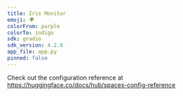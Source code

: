 ```yaml
---
title: Iris Monitor
emoji: 🌍
colorFrom: purple
colorTo: indigo
sdk: gradio
sdk_version: 4.2.0
app_file: app.py
pinned: false
---
```


Check out the configuration reference at https://huggingface.co/docs/hub/spaces-config-reference
